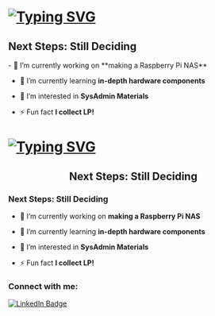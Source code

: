 <h1><a href="https://git.io/typing-svg"><img src="https://readme-typing-svg.herokuapp.com?color=39c5bb&lines=Hi%2C+👋+I%E2%80%99m+Austin!+:^%29"alt="Typing SVG"></a></h1>
<h2>Next Steps: Still Deciding</h2>
- 🔭 I’m currently working on **making a Raspberry Pi NAS**

- 🌱 I’m currently learning **in-depth hardware components**

- 🤝 I’m interested in **SysAdmin Materials**

- ⚡ Fun fact **I collect LP!**


<h1><a href="https://git.io/typing-svg"><img src="https://readme-typing-svg.herokuapp.com?color=39c5bb&lines=Hi%2C+👋+I%E2%80%99m+Austin!+:^%29"alt="Typing SVG"></a></h1><h2 align="center">Next Steps: Still Deciding</h2>
<h3>Next Steps: Still Deciding</h3>

- 🔭 I’m currently working on **making a Raspberry Pi NAS**

- 🌱 I’m currently learning **in-depth hardware components**

- 🤝 I’m interested in **SysAdmin Materials**

- ⚡ Fun fact **I collect LP!**




<h3 align="left">Connect with me:</h3>
<a href="https://www.linkedin.com/in/411-austin-yang/" target="_blank" rel="noreferrer">
  <img src="https://img.shields.io/badge/LinkedIn-0077B5?style=for-the-badge&logo=linkedin&logoColor=white" alt="LinkedIn Badge"/>
</a>
